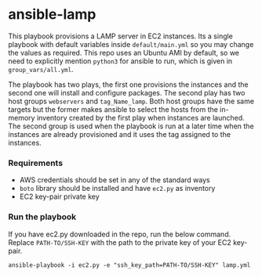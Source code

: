 # ansible-lamp

This playbook provisions a LAMP server in EC2 instances. Its a single playbook with default variables inside `default/main.yml` so you may change the values as required. This repo uses an Ubuntu AMI by default, so we need to explicitly mention `python3` for ansible to run, which is given in `group_vars/all.yml`.

The playbook has two plays, the first one provisions the instances and the second one will install and configure packages. The second play has two host groups `webservers` and `tag_Name_lamp`. Both host groups have the same targets but the former makes ansible to select the hosts from the in-memory inventory created by the first play when instances are launched. The second group is used when the playbook is run at a later time when the instances are already provisioned and it uses the tag assigned to the instances.

### Requirements

* AWS credentials should be set in any of the standard ways
* `boto` library should be installed and have `ec2.py` as inventory
* EC2 key-pair private key

### Run the playbook

If you have ec2.py downloaded in the repo, run the below command. Replace `PATH-TO/SSH-KEY` with the path to the private key of your EC2 key-pair.

```
ansible-playbook -i ec2.py -e "ssh_key_path=PATH-TO/SSH-KEY" lamp.yml
```
